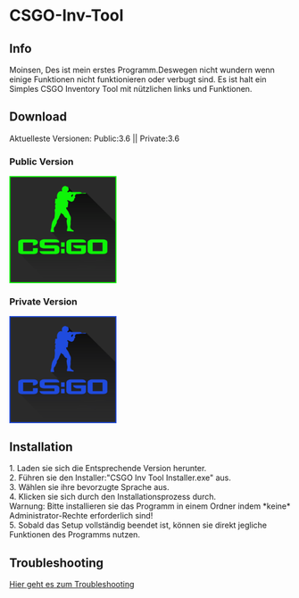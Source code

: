 # CSGO-Inv-Tool
## Info
Moinsen, Des ist mein erstes Programm.Deswegen nicht wundern wenn einige Funktionen nicht funktionieren oder verbugt sind.
Es ist halt ein Simples CSGO Inventory Tool  mit nützlichen links und Funktionen.
## Download
Aktuelleste Versionen: Public:3.6 || Private:3.6
<h3>Public Version</h3>

<a href="https://github.com/Krisbombe/CSGO-Inv-Tool/releases/download/3.6/CSGO_Inv_Tool_Public_Installer.exe" target="_blank">
  <img width="192" height="192" border="0" align="center"  src="https://raw.githubusercontent.com/Krisbombe/CSGO-Inv-Tool/master/Icons/CSGO-Icon-Public.png"/>
</a>

<h3>Private Version</h3>


<a href="https://github.com/Krisbombe/CSGO-Inv-Tool/releases/download/3.6/CSGO_Inv_Tool_Private_Installer.exe" target="_blank">
  <img width="192" height="192" border="0" align="center"  src="https://raw.githubusercontent.com/Krisbombe/CSGO-Inv-Tool/master/Icons/CSGO-Icon.png"/>
</a>
<h2>Installation</h2>
1. Laden sie sich die Entsprechende Version herunter.<br>
2. Führen sie den Installer:"CSGO Inv Tool Installer.exe" aus.<br>
3. Wählen sie ihre bevorzugte Sprache aus.<br>
4. Klicken sie sich durch den Installationsprozess durch.<br>
   Warnung: Bitte installieren sie das Programm in einem Ordner indem *keine* Administrator-Rechte erforderlich sind!<br>
5. Sobald das Setup vollständig beendet ist, können sie direkt jegliche Funktionen des Programms nutzen.<br>   
<h2>Troubleshooting</h2>
<a href="https://github.com/Krisbombe/CSGO-Inv-Tool/blob/master/PDF/Troubleshooting%20CSGO%20Inv%20Tool.pdf" target="_blank">Hier geht es zum Troubleshooting</a>
